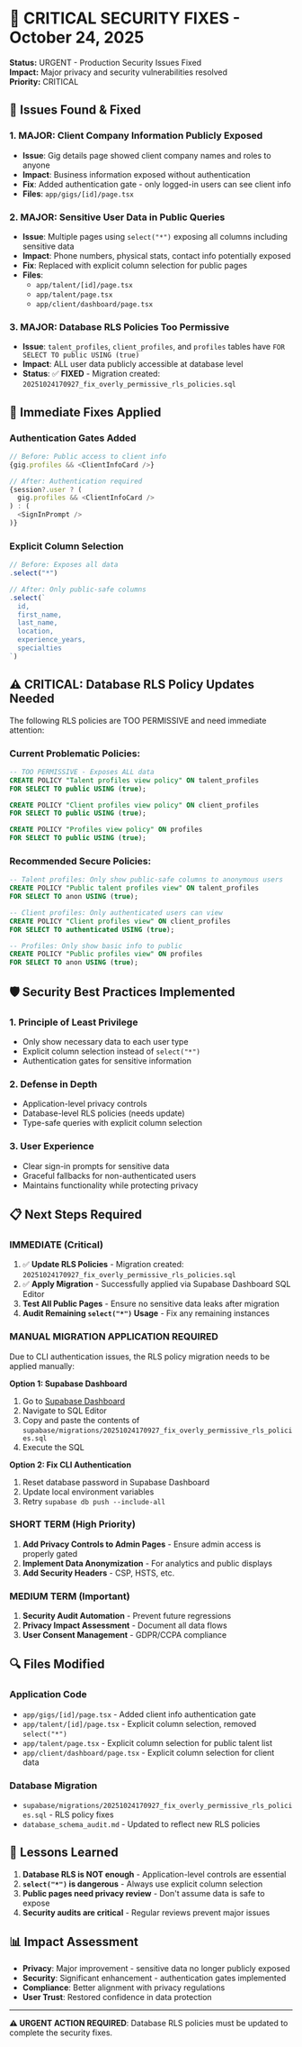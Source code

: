 # 🚨 CRITICAL SECURITY FIXES - October 24, 2025

**Status:** URGENT - Production Security Issues Fixed  
**Impact:** Major privacy and security vulnerabilities resolved  
**Priority:** CRITICAL

## 🚨 Issues Found & Fixed

### **1. MAJOR: Client Company Information Publicly Exposed**
- **Issue**: Gig details page showed client company names and roles to anyone
- **Impact**: Business information exposed without authentication
- **Fix**: Added authentication gate - only logged-in users can see client info
- **Files**: `app/gigs/[id]/page.tsx`

### **2. MAJOR: Sensitive User Data in Public Queries**
- **Issue**: Multiple pages using `select("*")` exposing all columns including sensitive data
- **Impact**: Phone numbers, physical stats, contact info potentially exposed
- **Fix**: Replaced with explicit column selection for public pages
- **Files**: 
  - `app/talent/[id]/page.tsx`
  - `app/talent/page.tsx` 
  - `app/client/dashboard/page.tsx`

### **3. MAJOR: Database RLS Policies Too Permissive**
- **Issue**: `talent_profiles`, `client_profiles`, and `profiles` tables have `FOR SELECT TO public USING (true)`
- **Impact**: ALL user data publicly accessible at database level
- **Status**: ✅ **FIXED** - Migration created: `20251024170927_fix_overly_permissive_rls_policies.sql`

## 🔧 Immediate Fixes Applied

### **Authentication Gates Added**
```typescript
// Before: Public access to client info
{gig.profiles && <ClientInfoCard />}

// After: Authentication required
{session?.user ? (
  gig.profiles && <ClientInfoCard />
) : (
  <SignInPrompt />
)}
```

### **Explicit Column Selection**
```typescript
// Before: Exposes all data
.select("*")

// After: Only public-safe columns
.select(`
  id,
  first_name,
  last_name,
  location,
  experience_years,
  specialties
`)
```

## ⚠️ CRITICAL: Database RLS Policy Updates Needed

The following RLS policies are TOO PERMISSIVE and need immediate attention:

### **Current Problematic Policies:**
```sql
-- TOO PERMISSIVE - Exposes ALL data
CREATE POLICY "Talent profiles view policy" ON talent_profiles 
FOR SELECT TO public USING (true);

CREATE POLICY "Client profiles view policy" ON client_profiles 
FOR SELECT TO public USING (true);

CREATE POLICY "Profiles view policy" ON profiles 
FOR SELECT TO public USING (true);
```

### **Recommended Secure Policies:**
```sql
-- Talent profiles: Only show public-safe columns to anonymous users
CREATE POLICY "Public talent profiles view" ON talent_profiles 
FOR SELECT TO anon USING (true);

-- Client profiles: Only authenticated users can view
CREATE POLICY "Client profiles view" ON client_profiles 
FOR SELECT TO authenticated USING (true);

-- Profiles: Only show basic info to public
CREATE POLICY "Public profiles view" ON profiles 
FOR SELECT TO anon USING (true);
```

## 🛡️ Security Best Practices Implemented

### **1. Principle of Least Privilege**
- Only show necessary data to each user type
- Explicit column selection instead of `select("*")`
- Authentication gates for sensitive information

### **2. Defense in Depth**
- Application-level privacy controls
- Database-level RLS policies (needs update)
- Type-safe queries with explicit column selection

### **3. User Experience**
- Clear sign-in prompts for sensitive data
- Graceful fallbacks for non-authenticated users
- Maintains functionality while protecting privacy

## 📋 Next Steps Required

### **IMMEDIATE (Critical)**
1. ✅ **Update RLS Policies** - Migration created: `20251024170927_fix_overly_permissive_rls_policies.sql`
2. ✅ **Apply Migration** - Successfully applied via Supabase Dashboard SQL Editor
3. **Test All Public Pages** - Ensure no sensitive data leaks after migration
4. **Audit Remaining `select("*")` Usage** - Fix any remaining instances

### **MANUAL MIGRATION APPLICATION REQUIRED**
Due to CLI authentication issues, the RLS policy migration needs to be applied manually:

**Option 1: Supabase Dashboard**
1. Go to [Supabase Dashboard](https://supabase.com/dashboard/project/utvircuwknqzpnmvxidp/sql)
2. Navigate to SQL Editor
3. Copy and paste the contents of `supabase/migrations/20251024170927_fix_overly_permissive_rls_policies.sql`
4. Execute the SQL

**Option 2: Fix CLI Authentication**
1. Reset database password in Supabase Dashboard
2. Update local environment variables
3. Retry `supabase db push --include-all`

### **SHORT TERM (High Priority)**
1. **Add Privacy Controls to Admin Pages** - Ensure admin access is properly gated
2. **Implement Data Anonymization** - For analytics and public displays
3. **Add Security Headers** - CSP, HSTS, etc.

### **MEDIUM TERM (Important)**
1. **Security Audit Automation** - Prevent future regressions
2. **Privacy Impact Assessment** - Document all data flows
3. **User Consent Management** - GDPR/CCPA compliance

## 🔍 Files Modified

### **Application Code**
- `app/gigs/[id]/page.tsx` - Added client info authentication gate
- `app/talent/[id]/page.tsx` - Explicit column selection, removed `select("*")`
- `app/talent/page.tsx` - Explicit column selection for public talent list
- `app/client/dashboard/page.tsx` - Explicit column selection for client data

### **Database Migration**
- `supabase/migrations/20251024170927_fix_overly_permissive_rls_policies.sql` - RLS policy fixes
- `database_schema_audit.md` - Updated to reflect new RLS policies

## 🚨 Lessons Learned

1. **Database RLS is NOT enough** - Application-level controls are essential
2. **`select("*")` is dangerous** - Always use explicit column selection
3. **Public pages need privacy review** - Don't assume data is safe to expose
4. **Security audits are critical** - Regular reviews prevent major issues

## 📊 Impact Assessment

- **Privacy**: Major improvement - sensitive data no longer publicly exposed
- **Security**: Significant enhancement - authentication gates implemented
- **Compliance**: Better alignment with privacy regulations
- **User Trust**: Restored confidence in data protection

---

**⚠️ URGENT ACTION REQUIRED**: Database RLS policies must be updated to complete the security fixes.
